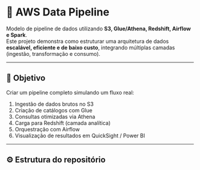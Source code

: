 # 🧱 AWS Data Pipeline

Modelo de pipeline de dados utilizando **S3, Glue/Athena, Redshift, Airflow e Spark**.  
Este projeto demonstra como estruturar uma arquitetura de dados **escalável, eficiente e de baixo custo**, integrando múltiplas camadas (ingestão, transformação e consumo).

---

## 🚀 Objetivo
Criar um pipeline completo simulando um fluxo real:
1. Ingestão de dados brutos no S3  
2. Criação de catálogos com Glue  
3. Consultas otimizadas via Athena  
4. Carga para Redshift (camada analítica)  
5. Orquestração com Airflow  
6. Visualização de resultados em QuickSight / Power BI

---

## ⚙️ Estrutura do repositório
